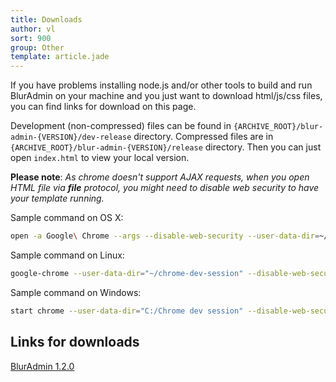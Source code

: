 ```yaml
---
title: Downloads
author: vl
sort: 900
group: Other
template: article.jade
---
```


If you have problems installing node.js and/or other tools to build and run BlurAdmin on your machine and you just want to download html/js/css files, you can find links for download on this page.

Development (non-compressed) files can be found in `{ARCHIVE_ROOT}/blur-admin-{VERSION}/dev-release` directory. Compressed files are in `{ARCHIVE_ROOT}/blur-admin-{VERSION}/release` directory.
Then you can just open `index.html` to view your local version.

**Please note**: *As chrome doesn't support AJAX requests, when you open HTML file via **file** protocol, you might need to disable web security to have your template running.*

Sample command on OS X:

```bash
open -a Google\ Chrome --args --disable-web-security --user-data-dir=~/ChromeDevSession/
```

Sample command on Linux:

```bash
google-chrome --user-data-dir="~/chrome-dev-session" --disable-web-security
```

Sample command on Windows:

```bash
start chrome --user-data-dir="C:/Chrome dev session" --disable-web-security
```

## Links for downloads

[BlurAdmin 1.2.0](/blur-admin/downloads/blur-admin-1.2.0.zip)

